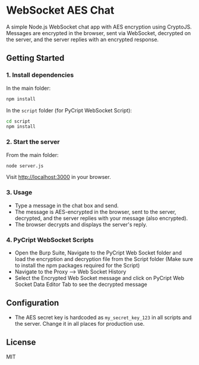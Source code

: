 # WebSocket AES Chat

A simple Node.js WebSocket chat app with AES encryption using CryptoJS. Messages are encrypted in the browser, sent via WebSocket, decrypted on the server, and the server replies with an encrypted response.



## Getting Started

### 1. Install dependencies

In the main folder:
```sh
npm install
```

In the `script` folder (for PyCript WebSocket Script):
```sh
cd script
npm install
```

### 2. Start the server

From the main folder:
```sh
node server.js
```

Visit [http://localhost:3000](http://localhost:3000) in your browser.

### 3. Usage
- Type a message in the chat box and send.
- The message is AES-encrypted in the browser, sent to the server, decrypted, and the server replies with your message (also encrypted).
- The browser decrypts and displays the server's reply.

### 4. PyCript WebSocket Scripts

- Open the Burp Suite, Navigate to the PyCript Web Socket folder and load the encryption and decryption file from the Script folder (Make sure to install the npm packages required for the Script)
- Navigate to the Proxy --> Web Socket History
- Select the Encrypted Web Socket message and click on PyCript Web Socket Data Editor Tab to see the decrypted message


## Configuration
- The AES secret key is hardcoded as `my_secret_key_123` in all scripts and the server. Change it in all places for production use.

## License
MIT

